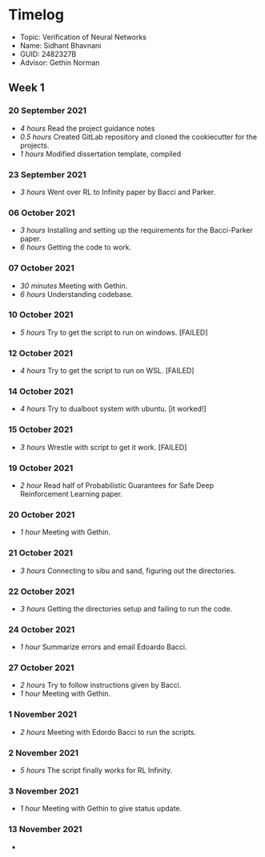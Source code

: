 # Timelog

- Topic: Verification of Neural Networks
- Name: Sidhant Bhavnani
- GUID: 2482327B
- Advisor: Gethin Norman

## Week 1

### 20 September 2021

- _4 hours_ Read the project guidance notes
- _0.5 hours_ Created GitLab repository and cloned the cookiecutter for the projects.
- _1 hours_ Modified dissertation template, compiled

### 23 September 2021

- _3 hours_ Went over RL to Infinity paper by Bacci and Parker.

### 06 October 2021

- _3 hours_ Installing and setting up the requirements for the Bacci-Parker paper.
- _6 hours_ Getting the code to work.

### 07 October 2021

- _30 minutes_ Meeting with Gethin.
- _6 hours_ Understanding codebase.

### 10 October 2021

- _5 hours_ Try to get the script to run on windows. [FAILED]

### 12 October 2021

- _4 hours_ Try to get the script to run on WSL. [FAILED]

### 14 October 2021

- _4 hours_ Try to dualboot system with ubuntu. [it worked!]

### 15 October 2021

- _3 hours_ Wrestle with script to get it work. [FAILED]

### 19 October 2021
- _2 hour_ Read half of Probabilistic Guarantees for Safe Deep Reinforcement Learning paper.

### 20 October 2021

- _1 hour_ Meeting with Gethin.

### 21 October 2021

- _3 hours_ Connecting to sibu and sand, figuring out the directories.
### 22 October 2021
- _3 hours_ Getting the directories setup and failing to run the code.

### 24 October 2021

- _1 hour_ Summarize errors and email Edoardo Bacci.

### 27 October 2021

- _2 hours_ Try to follow instructions given by Bacci.
- _1 hour_ Meeting with Gethin.

### 1 November 2021
- _2 hours_ Meeting with Edordo Bacci to run the scripts.


### 2 November 2021
- _5 hours_ The script finally works for RL Infinity.

### 3 November 2021
- _1 hour_ Meeting with Gethin to give status update. 
### 13 November 2021
- 